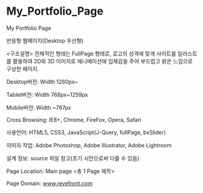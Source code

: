 # My_Portfolio_Page
My Portfolio Page

반응형 웹페이지(Desktop 우선형)

<구조설명> 
전체적인 형태는 FullPage 형태로, 로고의 성격에 맞게 사이트를 일러스트를 활용하여 2D와 3D 이미지로 애니메이션에 입체감을 주어 부드럽고 밝은 느낌으로 구상한 페이지.

Desktop버전: Width 1260px~

Tablet버전: Width 768px~1259px

Mobile버전: Width ~767px

Cross Browsing: IE8+, Chrome, FireFox, Opera, Safari

사용언어: HTML5, CSS3, JavaScript(J-Query, fullPage, bxSlider)

이미지 작업: Adobe Photoshop, Adobe Illustrator, Adobe Lightroom

설계 정보: source 파일 참고(초기 시안으로써 다를 수 있음)

Page Location: Main page <총 1 Page 제작>

Page Domain: www.revefront.com